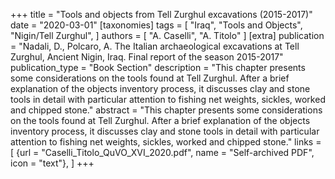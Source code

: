 +++
title = "Tools and objects from Tell Zurghul excavations (2015-2017)"
date = "2020-03-01"
[taxonomies]
tags = [
  "Iraq",
  "Tools and Objects",
  "Nigin/Tell Zurghul",
]
authors = [ "A. Caselli", "A. Titolo" ]
[extra]
publication = "Nadali, D., Polcaro, A. The Italian archaeological excavations at Tell Zurghul, Ancient Nigin, Iraq. Final report of the season 2015-2017"
publication_type = "Book Section"
description = "This chapter presents some considerations on the tools found at Tell Zurghul. After a brief explanation of the objects inventory process, it discusses clay and stone tools in detail with particular attention to fishing net weights, sickles, worked and chipped stone."
abstract = "This chapter presents some considerations on the tools found at Tell Zurghul. After a brief explanation of the objects inventory process, it discusses clay and stone tools in detail with particular attention to fishing net weights, sickles, worked and chipped stone."
links = [
    {url = "Caselli_Titolo_QuVO_XVI_2020.pdf", name = "Self-archived PDF", icon = "text"},
]
+++